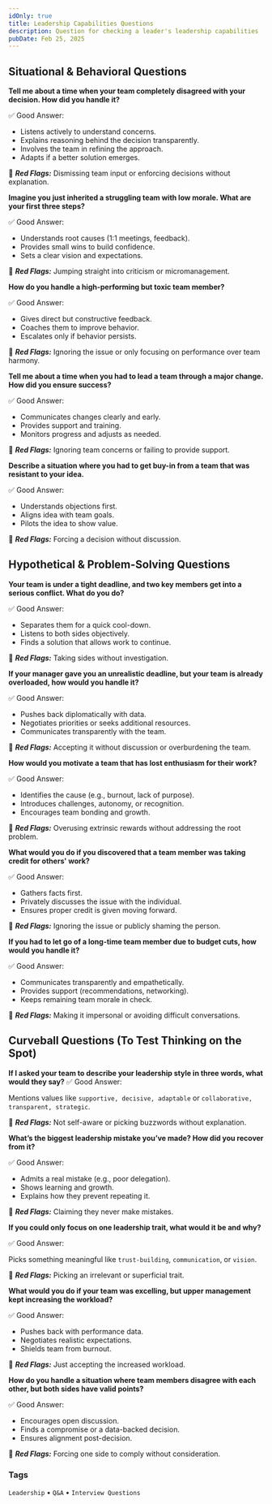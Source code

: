 ```yaml
---
idOnly: true
title: Leadership Capabilities Questions
description: Question for checking a leader's leadership capabilities
pubDate: Feb 25, 2025
---
```


## Situational & Behavioral Questions

**Tell me about a time when your team completely disagreed with your decision. How did you handle it?**

✅ Good Answer:

- Listens actively to understand concerns.
- Explains reasoning behind the decision transparently.
- Involves the team in refining the approach.
- Adapts if a better solution emerges.

🚩 ***Red Flags:*** Dismissing team input or enforcing decisions without explanation.

**Imagine you just inherited a struggling team with low morale. What are your first three steps?**

✅ Good Answer:

- Understands root causes (1:1 meetings, feedback).
- Provides small wins to build confidence.
- Sets a clear vision and expectations.

🚩 ***Red Flags:*** Jumping straight into criticism or micromanagement.

**How do you handle a high-performing but toxic team member?**

✅ Good Answer:

- Gives direct but constructive feedback.
- Coaches them to improve behavior.
- Escalates only if behavior persists.

🚩 ***Red Flags:*** Ignoring the issue or only focusing on performance over team harmony.

**Tell me about a time when you had to lead a team through a major change. How did you ensure success?**

✅ Good Answer:

- Communicates changes clearly and early.
- Provides support and training.
- Monitors progress and adjusts as needed.

🚩 ***Red Flags:*** Ignoring team concerns or failing to provide support.

**Describe a situation where you had to get buy-in from a team that was resistant to your idea.**

✅ Good Answer:

- Understands objections first.
- Aligns idea with team goals.
- Pilots the idea to show value.

🚩 ***Red Flags:*** Forcing a decision without discussion.

## Hypothetical & Problem-Solving Questions

**Your team is under a tight deadline, and two key members get into a serious conflict. What do you do?**

✅ Good Answer:

- Separates them for a quick cool-down.
- Listens to both sides objectively.
- Finds a solution that allows work to continue.

🚩 ***Red Flags:*** Taking sides without investigation.

**If your manager gave you an unrealistic deadline, but your team is already overloaded, how would you handle it?**

✅ Good Answer:

- Pushes back diplomatically with data.
- Negotiates priorities or seeks additional resources.
- Communicates transparently with the team.

🚩 ***Red Flags:*** Accepting it without discussion or overburdening the team.

**How would you motivate a team that has lost enthusiasm for their work?**

✅ Good Answer:

- Identifies the cause (e.g., burnout, lack of purpose).
- Introduces challenges, autonomy, or recognition.
- Encourages team bonding and growth.

🚩 ***Red Flags:*** Overusing extrinsic rewards without addressing the root problem.

**What would you do if you discovered that a team member was taking credit for others' work?**

✅ Good Answer:

- Gathers facts first.
- Privately discusses the issue with the individual.
- Ensures proper credit is given moving forward.

🚩 ***Red Flags:*** Ignoring the issue or publicly shaming the person.

**If you had to let go of a long-time team member due to budget cuts, how would you handle it?**

✅ Good Answer:

- Communicates transparently and empathetically.
- Provides support (recommendations, networking).
- Keeps remaining team morale in check.

🚩 ***Red Flags:*** Making it impersonal or avoiding difficult conversations.

## Curveball Questions (To Test Thinking on the Spot)

**If I asked your team to describe your leadership style in three words, what would they say?**
✅ Good Answer:

Mentions values like `supportive, decisive, adaptable` or `collaborative, transparent, strategic`.

🚩 ***Red Flags:*** Not self-aware or picking buzzwords without explanation.

**What’s the biggest leadership mistake you’ve made? How did you recover from it?**

✅ Good Answer:

- Admits a real mistake (e.g., poor delegation).
- Shows learning and growth.
- Explains how they prevent repeating it.

🚩 ***Red Flags:*** Claiming they never make mistakes.

**If you could only focus on one leadership trait, what would it be and why?**

✅ Good Answer:

Picks something meaningful like `trust-building`, `communication`, or `vision`.

🚩 ***Red Flags:*** Picking an irrelevant or superficial trait.

**What would you do if your team was excelling, but upper management kept increasing the workload?**

✅ Good Answer:

- Pushes back with performance data.
- Negotiates realistic expectations.
- Shields team from burnout.

🚩 ***Red Flags:*** Just accepting the increased workload.

**How do you handle a situation where team members disagree with each other, but both sides have valid points?**

✅ Good Answer:

- Encourages open discussion.
- Finds a compromise or a data-backed decision.
- Ensures alignment post-decision.

🚩 ***Red Flags:*** Forcing one side to comply without consideration.

### Tags

`Leadership` • `Q&A` • `Interview Questions`
